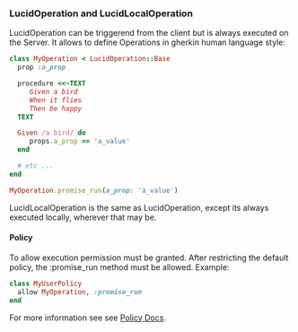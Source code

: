 ### LucidOperation and LucidLocalOperation

LucidOperation can be triggerend from the client but is always executed on the Server. It allows to define Operations in gherkin human language style:
```ruby
class MyOperation < LucidOperation::Base
  prop :a_prop

  procedure <<~TEXT
     Given a bird
     When it flies
     Then be happy
  TEXT

  Given /a bird/ do
     props.a_prop == 'a_value'
  end

  # etc ...
end

MyOperation.promise_run(a_prop: 'a_value')
```

LucidLocalOperation is the same as LucidOperation, except its always executed locally, wherever that may be.

#### Policy

To allow execution permission must be granted. After restricting the default policy, the :promise_run method must be allowed. Example:

```ruby
class MyUserPolicy
  allow MyOperation, :promise_run
end
```
For more information see see [Policy Docs](https://github.com/isomorfeus/isomorfeus-project/blob/master/ruby/isomorfeus-policy/README.md).
